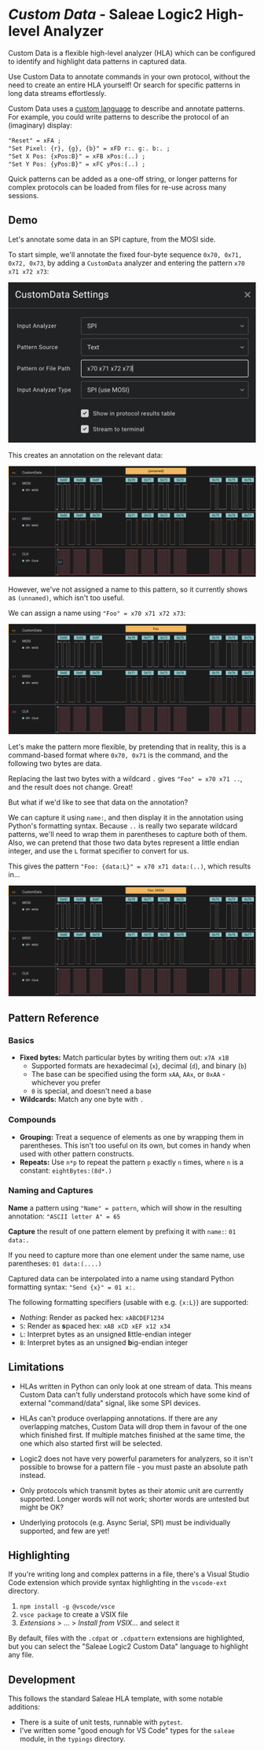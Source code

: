 # _**Custom Data**_ - Saleae Logic2 High-level Analyzer

Custom Data is a flexible high-level analyzer (HLA) which can be configured to identify and
highlight data patterns in captured data.

Use Custom Data to annotate commands in your own protocol, without the need to create an entire HLA
yourself! Or search for specific patterns in long data streams effortlessly.

Custom Data uses a [custom language](#pattern-reference) to describe and annotate patterns. For
example, you could write patterns to describe the protocol of an (imaginary) display:

```
"Reset" = xFA ;
"Set Pixel: {r}, {g}, {b}" = xFD r:. g:. b:. ;
"Set X Pos: {xPos:B}" = xFB xPos:(..) ;
"Set Y Pos: {yPos:B}" = xFC yPos:(..) ;
```

Quick patterns can be added as a one-off string, or longer patterns for complex protocols can be
loaded from files for re-use across many sessions.

## Demo

Let's annotate some data in an SPI capture, from the MOSI side.

To start simple, we'll annotate the fixed four-byte sequence `0x70, 0x71, 0x72, 0x73`, by adding a
`CustomData` analyzer and entering the pattern `x70 x71 x72 x73`:

![The Analyzer Settings window, showing the pattern "x70 x71 x72 x73" entered.](img/settings.png)

This creates an annotation on the relevant data:

![A capture with three channels - MOSI, MISO, and CLK. MOSI has an annotation showing "(unnamed)" for that pattern.](img/steps_1_unnamed.png)

However, we've not assigned a name to this pattern, so it currently shows as `(unnamed)`, which
isn't too useful.

We can assign a name using `"Foo" = x70 x71 x72 x73`:

![The same capture, but with the annotation showing "Foo" instead.](img/steps_2_named.png)

Let's make the pattern more flexible, by pretending that in reality, this is a command-based format
where `0x70, 0x71` is the command, and the following two bytes are data.

Replacing the last two bytes with a wildcard `.` gives `"Foo" = x70 x71 ..`, and the result does not
change. Great!

But what if we'd like to see that data on the annotation?

We can capture it using `name:`, and then display it in the annotation using Python's formatting
syntax. Because `..` is really two separate wildcard patterns, we'll need to wrap them in
parentheses to capture both of them. Also, we can pretend that those two data bytes represent a
little endian integer, and use the `L` format specifier to convert for us.

This gives the pattern `"Foo: {data:L}" = x70 x71 data:(..)`, which results in...

![The same capture, but with the annotation showing "Foo 29554" instead.](img/steps_3_capture.png)

## Pattern Reference

### Basics

- **Fixed bytes:** Match particular bytes by writing them out: `x7A x1B`
  - Supported formats are hexadecimal (`x`), decimal (`d`), and binary (`b`)
  - The base can be specified using the form `xAA`, `AAx`, or `0xAA` - whichever you prefer
  - `0` is special, and doesn't need a base
- **Wildcards:** Match any one byte with `.`

### Compounds

- **Grouping:** Treat a sequence of elements as one by wrapping them in parentheses. This isn't too
  useful on its own, but comes in handy when used with other pattern constructs.
- **Repeats:** Use `n*p` to repeat the pattern `p` exactly `n` times, where `n` is a constant:
  `eightBytes:(8d*.)`

### Naming and Captures

**Name** a pattern using `"Name" = pattern`, which will show in the resulting annotation: `"ASCII letter A" = 65`

**Capture** the result of one pattern element by prefixing it with `name:`: `01 data:.`

If you need to capture more than one element under the same name, use parentheses: `01 data:(....)`

Captured data can be interpolated into a name using standard Python formatting syntax: `"Send {x}" = 01 x:.`

The following formatting specifiers (usable with e.g. `{x:L}`) are supported:

- _Nothing_: Render as packed hex: `xABCDEF1234`
- `S`: Render as **s**paced hex: `xAB xCD xEF x12 x34`
- `L`: Interpret bytes as an unsigned **l**ittle-endian integer
- `B`: Interpret bytes as an unsigned **b**ig-endian integer

## Limitations

- HLAs written in Python can only look at one stream of data. This means Custom Data can't fully
  understand protocols which have some kind of external "command/data" signal, like some SPI
  devices.

- HLAs can't produce overlapping annotations. If there are any overlapping matches, Custom Data will
  drop them in favour of the one which finished first. If multiple matches finished at the same
  time, the one which also started first will be selected.

- Logic2 does not have very powerful parameters for analyzers, so it isn't possible to browse for a
  pattern file - you must paste an absolute path instead.

- Only protocols which transmit bytes as their atomic unit are currently supported.
  Longer words will not work; shorter words are untested but might be OK?

- Underlying protocols (e.g. Async Serial, SPI) must be individually supported, and few are yet!

## Highlighting

If you're writing long and complex patterns in a file, there's a Visual Studio Code extension
which provide syntax highlighting in the `vscode-ext` directory.

1. `npm install -g @vscode/vsce`
2. `vsce package` to create a VSIX file
3. _Extensions_ > ... > _Install from VSIX..._ and select it

By default, files with the `.cdpat` or `.cdpattern` extensions are highlighted, but you can select
the "Saleae Logic2 Custom Data" language to highlight any file.

## Development

This follows the standard Saleae HLA template, with some notable additions:

- There is a suite of unit tests, runnable with `pytest`.
- I've written some "good enough for VS Code" types for the `saleae` module, in the `typings`
  directory.
